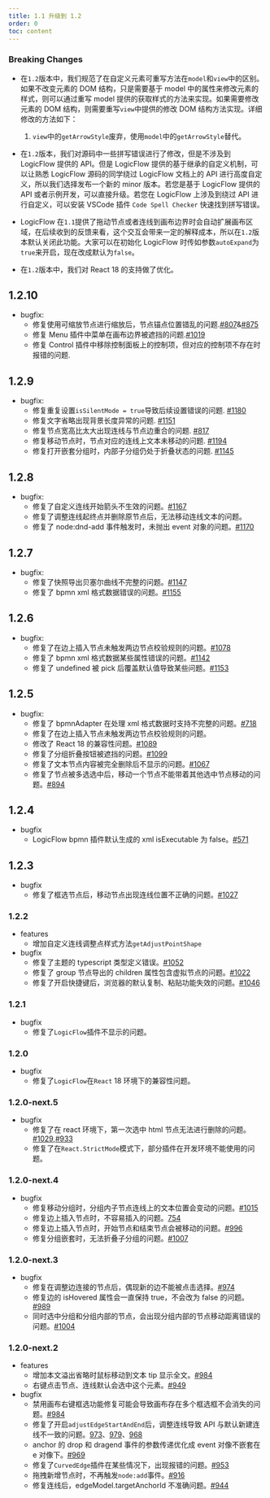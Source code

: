 ```yaml
---
title: 1.1 升级到 1.2
order: 0
toc: content
---
```


### Breaking Changes

- 在`1.2`版本中，我们规范了在自定义元素可重写方法在`model`和`view`中的区别。如果不改变元素的 DOM 结构，只是需要基于 model 中的属性来修改元素的样式，则可以通过重写 model 提供的获取样式的方法来实现。如果需要修改元素的 DOM 结构，则需要重写`view`中提供的修改 DOM 结构方法实现。详细修改的方法如下：

  1. `view`中的`getArrowStyle`废弃，使用`model`中的`getArrowStyle`替代。

- 在`1.2`版本，我们对源码中一些拼写错误进行了修改，但是不涉及到 LogicFlow 提供的 API。但是 LogicFlow 提供的基于继承的自定义机制，可以让熟悉 LogicFlow 源码的同学绕过 LogicFlow 文档上的 API 进行高度自定义，所以我们选择发布一个新的 minor 版本。若您是基于 LogicFlow 提供的 API 或者示例开发，可以直接升级。若您在 LogicFlow 上涉及到绕过 API 进行自定义，可以安装 VSCode 插件 `Code Spell Checker` 快速找到拼写错误。

- LogicFlow 在`1.1`提供了拖动节点或者连线到画布边界时会自动扩展画布区域，在后续收到的反馈来看，这个交互会带来一定的解释成本，所以在`1.2`版本默认关闭此功能。大家可以在初始化 LogicFlow 时传如参数`autoExpand`为`true`来开启，现在改成默认为`false`。

- 在`1.2`版本中，我们对 React 18 的支持做了优化。

## 1.2.10

- bugfix:
  - 修复使用可缩放节点进行缩放后，节点锚点位置错乱的问题.[#807](https://github.com/didi/LogicFlow/issues/807)&[#875](https://github.com/didi/LogicFlow/issues/875)
  - 修复 Menu 插件中菜单在画布边界被遮挡的问题.[#1019](https://github.com/didi/LogicFlow/issues/1019)
  - 修复 Control 插件中移除控制面板上的控制项，但对应的控制项不存在时报错的问题.

## 1.2.9

- bugfix:
  - 修复重复设置`isSilentMode = true`导致后续设置错误的问题. [#1180](https://github.com/didi/LogicFlow/issues/1180)
  - 修复文字省略出现背景长度异常的问题. [#1151](https://github.com/didi/LogicFlow/issues/1151)
  - 修复节点宽高比太大出现连线与节点边重合的问题. [#817](https://github.com/didi/LogicFlow/issues/817)
  - 修复移动节点时，节点对应的连线上文本未移动的问题. [#1194](https://github.com/didi/LogicFlow/pull/1194)
  - 修复打开嵌套分组时，内部子分组仍处于折叠状态的问题. [#1145](https://github.com/didi/LogicFlow/issues/1145)

## 1.2.8

- bugfix:
  - 修复了自定义连线开始箭头不生效的问题。[#1167](https://github.com/didi/LogicFlow/issues/1167)
  - 修复了调整连线起终点并删除原节点后，无法移动连线文本的问题。
  - 修复了 node:dnd-add 事件触发时，未抛出 event 对象的问题。[#1170](https://github.com/didi/LogicFlow/issues/1170)

## 1.2.7

- bugfix:
  - 修复了快照导出贝塞尔曲线不完整的问题。[#1147](https://github.com/didi/LogicFlow/issues/1147)
  - 修复了 bpmn xml 格式数据错误的问题。[#1155](https://github.com/didi/LogicFlow/issues/1155)

## 1.2.6

- bugfix:
  - 修复了在边上插入节点未触发两边节点校验规则的问题。[#1078](https://github.com/didi/LogicFlow/issues/1078)
  - 修复了 bpmn xml 格式数据某些属性错误的问题。[#1142](https://github.com/didi/LogicFlow/pull/1142)
  - 修复了 undefined 被 pick 后覆盖默认值导致某些问题。[#1153](https://github.com/didi/LogicFlow/issues/1153)

## 1.2.5

- bugfix:
  - 修复了 bpmnAdapter 在处理 xml 格式数据时支持不完整的问题。[#718](https://github.com/didi/LogicFlow/issues/718)
  - 修复了在边上插入节点未触发两边节点校验规则的问题。
  - 修改了 React 18 的兼容性问题。[#1089](https://github.com/didi/LogicFlow/issues/1089)
  - 修复了分组折叠按钮被遮挡的问题。[#1099](https://github.com/didi/LogicFlow/issues/1099)
  - 修复了文本节点内容被完全删除后不显示的问题。[#1067](https://github.com/didi/LogicFlow/issues/1067)
  - 修复了节点被多选选中后，移动一个节点不能带着其他选中节点移动的问题。[#894](https://github.com/didi/LogicFlow/issues/894)

## 1.2.4

- bugfix
  - LogicFlow bpmn 插件默认生成的 xml isExecutable 为 false。[#571](https://github.com/didi/LogicFlow/issues/571)

## 1.2.3

- bugfix
  - 修复了框选节点后，移动节点出现连线位置不正确的问题。[#1027](https://github.com/didi/LogicFlow/issues/1027)

### 1.2.2

- features
  - 增加自定义连线调整点样式方法`getAdjustPointShape`
- bugfix
  - 修复了主题的 typescript 类型定义错误。[#1052](https://github.com/didi/LogicFlow/issues/1052)
  - 修复了 group 节点导出的 children 属性包含虚拟节点的问题。[#1022](https://github.com/didi/LogicFlow/issues/1022)
  - 修复了开启快捷键后，浏览器的默认复制、粘贴功能失效的问题。[#1046](https://github.com/didi/LogicFlow/issues/1046)

### 1.2.1

- bugfix
  - 修复了`LogicFlow`插件不显示的问题。

### 1.2.0

- bugfix
  - 修复了`LogicFlow`在`React` 18 环境下的兼容性问题。

### 1.2.0-next.5

- bugfix
  - 修复了在 react 环境下，第一次选中 html 节点无法进行删除的问题。[#1029](https://github.com/didi/LogicFlow/issues/1029),[#933](https://github.com/didi/LogicFlow/issues/933)
  - 修复了在`React.StrictMode`模式下，部分插件在开发环境不能使用的问题。

### 1.2.0-next.4

- bugfix
  - 修复移动分组时，分组内子节点连线上的文本位置会变动的问题。[#1015](https://github.com/didi/LogicFlow/issues/1015)
  - 修复边上插入节点时，不容易插入的问题。[754](https://github.com/didi/LogicFlow/issues/754)
  - 修复边上插入节点时，开始节点和结束节点会被移动的问题。[#996](https://github.com/didi/LogicFlow/issues/996)
  - 修复分组嵌套时，无法折叠子分组的问题。[#1007](https://github.com/didi/LogicFlow/issues/1007)

### 1.2.0-next.3

- bugfix
  - 修复在调整边连接的节点后，偶现新的边不能被点击选择。[#974](https://github.com/didi/LogicFlow/issues/974)
  - 修复边的 isHovered 属性会一直保持 true，不会改为 false 的问题。[#989](https://github.com/didi/LogicFlow/issues/989)
  - 同时选中分组和分组内部的节点，会出现分组内部的节点移动距离错误的问题。[#1004](https://github.com/didi/LogicFlow/issues/1004)

### 1.2.0-next.2

- features
  - 增加本文溢出省略时鼠标移动到文本 tip 显示全文。[#984](https://github.com/didi/LogicFlow/issues/984)
  - 右键点击节点、连线默认会选中这个元素。[#949](https://github.com/didi/LogicFlow/pull/949)
- bugfix
  - 禁用画布右键框选功能修复可能会导致画布存在多个框选框不会消失的问题。[#984](https://github.com/didi/LogicFlow/issues/985)
  - 修复了开启`adjustEdgeStartAndEnd`后，调整连线导致 API 与默认新建连线不一致的问题。[973](https://github.com/didi/LogicFlow/pull/973)、[979](https://github.com/didi/LogicFlow/pull/979)、[968](https://github.com/didi/LogicFlow/pull/968)
  - anchor 的 drop 和 dragend 事件的参数传递优化成 event 对像不嵌套在 e 对像下。[#969](https://github.com/didi/LogicFlow/pull/969)
  - 修复了`CurvedEdge`插件在某些情况下，出现报错的问题。[#953](https://github.com/didi/LogicFlow/pull/953)
  - 拖拽新增节点时，不再触发`node:add`事件。[#916](https://github.com/didi/LogicFlow/pull/916)
  - 修复连线后，edgeModel.targetAnchorId 不准确问题。[#944](https://github.com/didi/LogicFlow/issues/944)
